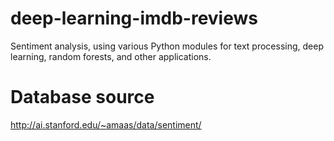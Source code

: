 deep-learning-imdb-reviews
==========================

Sentiment analysis, using various Python modules for text processing, deep learning, random forests, and other applications.



Database source
===============

http://ai.stanford.edu/~amaas/data/sentiment/
